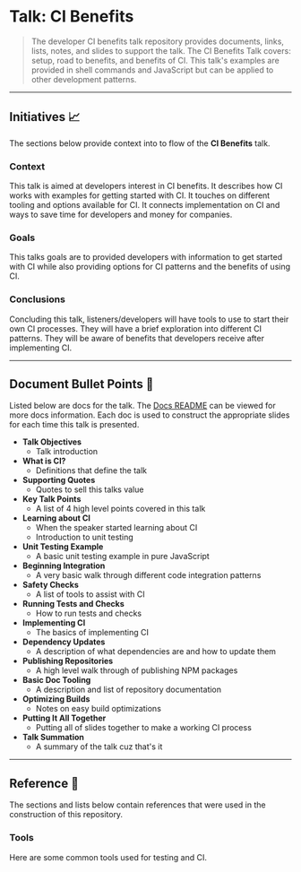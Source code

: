 # Talk: CI Benefits

> The developer CI benefits talk repository provides documents, links, lists, notes, and slides to support the talk. The CI Benefits Talk covers: setup, road to benefits, and benefits of CI. This talk's examples are provided in shell commands and JavaScript but can be applied to other development patterns.

----

## Initiatives 📈

The sections below provide context into to flow of the **CI Benefits** talk.

### Context

This talk is aimed at developers interest in CI benefits. It describes how CI works with examples for  getting started with CI. It touches on different tooling and options available for CI. It connects implementation on CI and ways to save time for developers and money for companies.

### Goals

This talks goals are to provided developers with information to get started with CI while also providing options for CI patterns and the benefits of using CI.

### Conclusions

Concluding this talk, listeners/developers will have tools to use to start their own CI processes. They will have a brief exploration into different CI patterns. They will be aware of benefits that developers receive after implementing CI.

---

## Document Bullet Points 🔫

Listed below are docs for the talk. The [Docs README](https://github.com/yowainwright/developer-ci-benefits/blob/master/docs/README.md) can be viewed for more docs information. Each doc is used to construct the appropriate slides for each time this talk is presented.

- **Talk Objectives**
  - Talk introduction
- **What is CI?**
  - Definitions that define the talk
- **Supporting Quotes**
  - Quotes to sell this talks value
- **Key Talk Points**
  - A list of 4 high level points covered in this talk
- **Learning about CI**
  - When the speaker started learning about CI
  - Introduction to unit testing
- **Unit Testing Example**
  - A basic unit testing example in pure JavaScript
- **Beginning Integration**
  - A very basic walk through different code integration patterns
- **Safety Checks**
  - A list of tools to assist with CI
- **Running Tests and Checks**
  - How to run tests and checks
- **Implementing CI**
  - The basics of implementing CI
- **Dependency Updates**
  - A description of what dependencies are and how to update them
- **Publishing Repositories**
  - A high level walk through of publishing NPM packages
- **Basic Doc Tooling**
  - A description and list of repository documentation
- **Optimizing Builds**
  - Notes on easy build optimizations
- **Putting It All Together**
  - Putting all of slides together to make a working CI process
- **Talk Summation**
  - A summary of the talk cuz that's it

----

## Reference 📝

The sections and lists below contain references that were used in the construction of this repository.

### Tools

Here are some common tools used for testing and CI.
